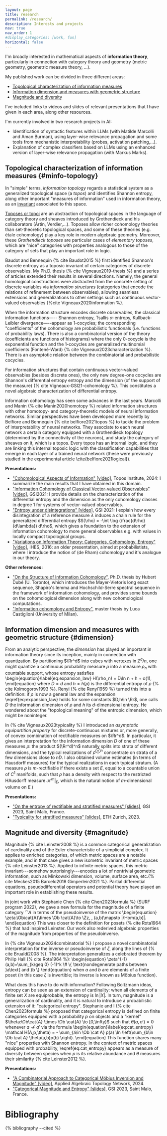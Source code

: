 ```yaml
---
layout: page
title: research
permalink: /research/
description: Interests and projects
nav: true
nav_order: 1
#display_categories: [work, fun]
horizontal: false
---
```


I'm broadly interested in mathematical aspects of **information theory**, particularly in connection with category theory and  geometry (metric geometry, geometric measure theory, ...). 

My published work can be divided in three different areas:
* [Topological characterization of information measures](#minfo-topology) 
* [Information dimension and measures with geometric structure](#dimension)
* [Magnitude and diversity](#magnitude)

I've included links to videos and slides of relevant presentations that I have given in each area, along other resources. 

I'm currently involved in two research projects in AI:
* Identification of syntactic features within LLMs (with Matilde Marcolli and Aman Burman), using layer-wise relevance propagation and some tools from mechanistic interpretability (probes, activation patching,...). 
* Explanation of complex classifiers based on LLMs using an enhanced version of layer-wise relevance propagation (with Markus Marks). 

## Topological characterization of information measures {#minfo-topology}

In "simple" terms, *information topology* regards a statistical system as a generalized topological space (a *topos*) and identifies Shannon entropy, along other important "measures of information" used in information theory, as an [invariant](https://en.wikipedia.org/wiki/Invariant_(mathematics)) associated to this space. 

[Toposes or topoi](https://en.wikipedia.org/wiki/Topos) are an abstraction of topological spaces in the language of category theory and sheaves introduced by Grothendieck and his collaborators (Artin, Verdier,...). Toposes allow richer cohomology theories than set-theoretic topological spaces, and some of these theories (e.g. étale cohomology) play a key role in modern algebraic geometry. Moreover, these *Grothendieck toposes* are particular cases of *elementary toposes*, which are "nice" categories with properties analogous to those of the category of sets that play an important role in logic. 

Baudot and Bennequin {% cite Baudot2015 %} first identified Shannon's discrete entropy as a toposic invariant of certain categories of discrete observables. My Ph.D. thesis {% cite Vigneaux2019-thesis %} and a series of articles extended their results in several directions. Namely, the general homological constructions were abstracted from the concrete setting of discrete variables via  *information structures* (categories that encode the relations of refinement between observables), allowing seamless extensions and generalizations to other settings such as continuous vector-valued observables {%cite Vigneaux2020information %}. 

When the information structure encodes discrete observables, the classical information functions—--
Shannon entropy, Tsallis $\alpha$-entropy, Kullback-Leibler divergence—--appear as 1-cocycles; the corresponding "coefficients" of the cohomology are probabilistic functionals (i.e. functions of probability laws).
There is also a combinatorial version of the theory (coefficients are  functions of histograms) where the only 0-cocycle is the exponential function and the 1-cocycles are generalized multinomial coefficients (Fontené-Ward) {% cite  Vigneaux2023characterization %}. There is an asymptotic relation between the combinatorial and probabilistic cocycles. 

For information structures that contain continuous vector-valued observables (besides discrete ones), the only new degree-one cocycles are Shannon's differential entropy entropy and the dimension (of the support of the measure) {% cite Vigneaux-GSI21-cohomology %}. This constitutes a novel algebraic characterization of differential entropy.

Information cohomology has seen some advances in the last years. Marcolli and Manin {% cite Manin2020homotopy %} related information structures with other homotopy- and category-theoretic models of neural information networks. Similar perspectives have been developed more recently by Belfiore and Bennequin {% cite belfiore2021topos %} to tackle the problem of interpretability of neural networks. They associate to each neural network a certain category equipped with a Grothendieck topology (determined by the connectivity of the neurons), and study the category of sheaves on it, which is a topos. Every topos has an internal logic, and they are linking this internal toposic logic with the classification capabilities that emerge in each layer of a trained neural network (these were previously studied in the experimental article \cite{belfiore2021logical}). 

**Presentations:** 
* ["Cohomological Aspects of Information" [video]](https://www.youtube.com/watch?v=Nzx9MotxEas), Topos Institute, 2024: I summarize  the main results that I have obtained in this domain. 
* ["Information Cohomology of Classical Vector-valued Observables" [video]](https://www.youtube.com/watch?v=rW76AlxMbrU), GSI2021: I provide details on the characterization of the differential entropy and the dimension as the only cohomology classes in degree 1 for systems of vector-valued observables.
* ["Entropy under disintegrations" [video]](https://www.youtube.com/watch?v=uYoW-pGbEWY), GSI 2021: I explain how every disintegration of a reference measure $\lambda$ induces a chain rule for the generalized differential entropy $S(\rho) = -\int \log (\frac{d\rho}{d\lambda}) d\rho$, which gives a foundation to the extension of information cohomology to more general observables e.g. with values in locally compact topological groups. 
* ["Variations on Information Theory: Categories, Cohomology, Entropy" [video]](https://www.youtube.com/watch?v=eZqo_JcTk3I), IHES, 2016: an older presentation, aimed at probabilistists, where I introduce the notion of (de Rham) cohomology  and it's analogue in our theory.

**Other references:**
* ["On the Structure of Information Cohomology"](https://tspace.library.utoronto.ca/bitstream/1807/130552/3/Dub%EF%BF%BD_Hubert_202311_PhD_thesis.pdf), Ph.D. thesis by Hubert Dubé (U. Toronto), which introduces the Mayer-Vietoris long exact sequence, Shapiro's lemma and Hochschild-Serre spectral sequence in the framework of information cohomology, and provides some bounds on the cohomological dimension along with new cohomological computations. 
* ["Information cohomology and Entropy"](https://sites.unimi.it/barbieri/castiglioni.pdf), master thesis by Luca Castiglioni (University of Milan).

## Information dimension and measures with geometric structure {#dimension}

From an analytic perspective, the *dimension* has played an important in information theory since its inception, mainly in connection with quantization.  By partitioning $\Rr^d$ into cubes with vertexes in $\mathbb Z^d/n$, one might quantize a continuous probability measure $\rho$ into a measure $\rho_n$ with countable support, whose entropy satisfies
\begin{equation}\label{eq:expansion_law}
H(\rho_n) = D\ln n + h + o(1),
\end{equation}
where $D=d$ and $h=h(\rho)$ is the differential entropy of $\rho$ {% cite Kolmogorov1993 %}. Renyi {% cite Renyi1959 %} turned this into a definition: if $\rho$ is now a general law and the expansion \eqref{eq:expansion_law} holds for some constants $D,h\in \Rr$, one calls $D$ the information dimension of $\rho$ and $h$ its $d$-dimensional entropy. He wondered about the "topological meaning" of the entropic dimension, which might be  noninteger. 


In {% cite Vigneaux2023typicality %} I introduced an *asymptotic equipartition property* for discrete-continuous mixtures or, more generally, of convex combination of rectifiable measures on $\Rr^d$. In particular, it gives an interpretation for the information dimension $D$ of one of these measures $\rho$: 
the product $(\Rr^d)^n$ naturally splits into strata of different dimensions, and the typical realizations of $\rho^{\otimes n}$ concentrate on strata of a few dimensions close to $nD$. I also obtained volume estimates (in terms of Hausdorff measures) for the typical realizations in each typical stratum. (A measure $\rho$ is $m$-rectifiable if there exists a set $E$, equal to a  countable union of $C^1$ manifolds, such that $\rho$ has a density with respect to the restricted HAusdorff measure $\mathcal H^m|_E$, which is the natural notion of $m$-dimensional volume on $E$.)

**Presentations:**
* ["On the entropy of rectifiable and stratified measures" [slides]]({{site.baseurl}}/assets/pdf/slides/GSI23-stratified.pdf), GSI 2023, Saint Malò, France. 
* ["Typicality for stratified measures" [slides]]({{site.baseurl}}/assets/pdf/slides/ETH-2023-stratified.pdf), ETH Zurich, 2023. 

## Magnitude and diversity {#magnitude}

Magnitude {% cite Leinster2008 %} is a common categorical generalization of cardinality and of the Euler characteristic of a simplicial complex. It applies to enriched categories, of which metric spaces are a notable example, and in that case gives a new isometric invariant of metric spaces {% cite Leinster2013 %}. Applied to infinite metric spaces, this metric invariant---somehow surprisingly---encodes a lot of nontrivial geometric information, such as Minkowski dimension, volume, surface area, etc.{% cite Meckes2015 Barcelo2018 Gimperlein2021 %}. Partial differential equations, pseudodifferential operators and potential theory have played an important role in establishing these results.

In joint work with Stephanie Chen {% cite Chen2023formula %} (SURF program 2022), we gave a new formula for the magnitude of a finite category $\cat{A}$ in terms of the pseudoinverse of the  matrix 
\begin{equation}
\zeta:\Ob\cat{A}\times \Ob \cat{A}\to \Zz, \, (a,b)\mapsto |\Hom(a,b)|.
\end{equation}
This was closer to the definition for posets {% cite Rota1964 %} that had inspired Leinster. Our work also rederived algebraic properties of the magnitude from properties of the pseudoinverse.
 
 In {% cite Vigneaux2024combinatorial %} I propose a novel combinatorial interpretation for the inverse or pseudoinverse of $\zeta$, along the lines of {% cite Brualdi2008 %}. The interpretation generalizes a celebrated theorem by Philip Hall {% cite Rota1964 %}:
 \begin{equation}
 \zeta^{-1}(a,b)=\sum_{k\geq 0} (-1)^k \\# \\{ \text{nondegenerate paths between  }a\text{ and }b \\}
 \end{equation}
  when $a$ and $b$ are elements of a finite poset (in this case $\zeta$ is invertible; its inverse is known as Möbius function). 

  What does this have to do with information? Following Boltzmann ideas, entropy can be seen as an extension of cardinality: when all elements of a finite set $X$ are equiprobable, the entropy is $\ln |X|$. In turn, magnitude is a generalization of cardinality, and it is natural to introduce a probabilistic extension of it: "categorical entropy". Stephanie and I 
  {% cite Chen2023formula %} proposed that categorical entropy is defined on finite categories equipped with a probability $p$ on objects and a "kernel" $\theta:\Ob\cat{A} \times \Ob \cat{A} \to [0,\infty)$ such that $\theta(a,a')=0$ whenever $a\not\to a'$ via the formula 
 \begin{equation}\label{eq:cat_entropy}
 \mathcal H(A,p,\theta) = - \sum_{a\in \Ob \cat A} p(a) \ln \left(\sum_{b\in \Ob \cat A} \theta(a,b)p(b) \right).
 \end{equation}
This function shares many "nice" properties with Shannon entropy. In the context of metric spaces equipped with probability, \eqref{eq:cat_entropy} appears as a measure of diversity between species when $p$ is its relative abundance and $\theta$ measures their similarity {% cite Leinster2012 %}.

**Presentations:**
* ["A Combinatorial Approach to Categorical Möbius Inversion and Magnitude" [video]](https://www.youtube.com/watch?v=CGzOVeQLLnA), Applied Algebraic Topology Network, 2024.
* ["Categorical Magnitude and Entropy" [slides]]({{site.baseurl}}/assets/pdf/slides/GSI23-magnitude.pdf), GSI 2023, Saint Malo, France.


# Bibliography

{% bibliography --cited %}

